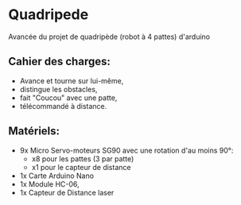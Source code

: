 # Quadripede
Avancée du projet de quadripède (robot à 4 pattes) d'arduino

<h2>Cahier des charges:</h2>
<ul>
  <li>Avance et tourne sur lui-même,</li>
  <li>distingue les obstacles,</li>
  <li>fait "Coucou" avec une patte,</li>
  <li>télécommandé à distance.</li>
</ul>
  
<h2>Matériels:</h2>
<ul>
  <li>9x Micro Servo-moteurs SG90 avec une rotation d'au moins 90°:
      <ul>
      <li>x8 pour les pattes (3 par patte)</li>
      <li>x1 pour le capteur de distance</li>
      </ul>
  </li>
  <li>1x Carte Arduino Nano</li>
  <li>1x Module HC-06,</li>
  <li>1x Capteur de Distance laser</li>
</ul>
